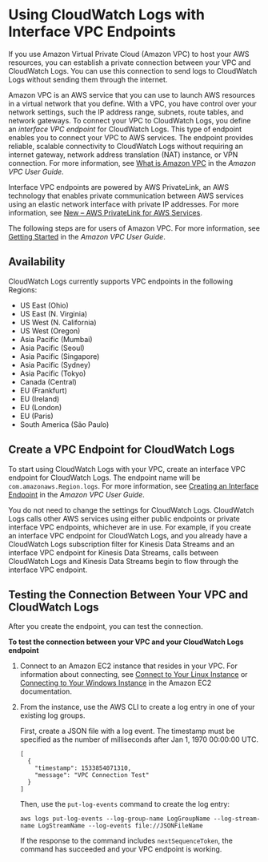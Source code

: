 # Using CloudWatch Logs with Interface VPC Endpoints<a name="cloudwatch-logs-and-interface-VPC"></a>

If you use Amazon Virtual Private Cloud \(Amazon VPC\) to host your AWS resources, you can establish a private connection between your VPC and CloudWatch Logs\. You can use this connection to send logs to CloudWatch Logs without sending them through the internet\.

Amazon VPC is an AWS service that you can use to launch AWS resources in a virtual network that you define\. With a VPC, you have control over your network settings, such the IP address range, subnets, route tables, and network gateways\. To connect your VPC to CloudWatch Logs, you define an *interface VPC endpoint* for CloudWatch Logs\. This type of endpoint enables you to connect your VPC to AWS services\. The endpoint provides reliable, scalable connectivity to CloudWatch Logs without requiring an internet gateway, network address translation \(NAT\) instance, or VPN connection\. For more information, see [What is Amazon VPC](https://docs.aws.amazon.com/vpc/latest/userguide/) in the *Amazon VPC User Guide*\.

 Interface VPC endpoints are powered by AWS PrivateLink, an AWS technology that enables private communication between AWS services using an elastic network interface with private IP addresses\. For more information, see [New – AWS PrivateLink for AWS Services](https://aws.amazon.com/blogs/aws/new-aws-privatelink-endpoints-kinesis-ec2-systems-manager-and-elb-apis-in-your-vpc/)\.

The following steps are for users of Amazon VPC\. For more information, see [Getting Started](https://docs.aws.amazon.com/vpc/latest/userguide/GetStarted.html) in the *Amazon VPC User Guide*\.

## Availability<a name="cloudwatch-logs-interface-VPC-availability"></a>

CloudWatch Logs currently supports VPC endpoints in the following Regions:
+ US East \(Ohio\)
+ US East \(N\. Virginia\)
+ US West \(N\. California\)
+ US West \(Oregon\)
+ Asia Pacific \(Mumbai\)
+ Asia Pacific \(Seoul\)
+ Asia Pacific \(Singapore\)
+ Asia Pacific \(Sydney\)
+ Asia Pacific \(Tokyo\)
+ Canada \(Central\)
+ EU \(Frankfurt\)
+ EU \(Ireland\)
+ EU \(London\)
+ EU \(Paris\)
+ South America \(São Paulo\)

## Create a VPC Endpoint for CloudWatch Logs<a name="create-VPC-endpoint-for-CloudWatchLogs"></a>

To start using CloudWatch Logs with your VPC, create an interface VPC endpoint for CloudWatch Logs\. The endpoint name will be `com.amazonaws.Region.logs`\. For more information, see [Creating an Interface Endpoint](https://docs.aws.amazon.com/vpc/latest/userguide/vpce-interface.html#create-interface-endpoint.html) in the *Amazon VPC User Guide*\.

You do not need to change the settings for CloudWatch Logs\. CloudWatch Logs calls other AWS services using either public endpoints or private interface VPC endpoints, whichever are in use\. For example, if you create an interface VPC endpoint for CloudWatch Logs, and you already have a CloudWatch Logs subscription filter for Kinesis Data Streams and an interface VPC endpoint for Kinesis Data Streams, calls between CloudWatch Logs and Kinesis Data Streams begin to flow through the interface VPC endpoint\.

## Testing the Connection Between Your VPC and CloudWatch Logs<a name="test-VPC-endpoint-for-CloudWatchLogs"></a>

After you create the endpoint, you can test the connection\.

**To test the connection between your VPC and your CloudWatch Logs endpoint**

1. Connect to an Amazon EC2 instance that resides in your VPC\. For information about connecting, see [Connect to Your Linux Instance](https://docs.aws.amazon.com/AWSEC2/latest/UserGuide/vpce-interface.html#create-interface-endpoint.html) or [Connecting to Your Windows Instance](https://docs.aws.amazon.com/AWSEC2/latest/WindowsGuide/connecting_to_windows_instance.html) in the Amazon EC2 documentation\.

1. From the instance, use the AWS CLI to create a log entry in one of your existing log groups\.

   First, create a JSON file with a log event\. The timestamp must be specified as the number of milliseconds after Jan 1, 1970 00:00:00 UTC\.

   ```
   [
     {
       "timestamp": 1533854071310,
       "message": "VPC Connection Test"
     }
   ]
   ```

   Then, use the `put-log-events` command to create the log entry:

   ```
   aws logs put-log-events --log-group-name LogGroupName --log-stream-name LogStreamName --log-events file://JSONFileName
   ```

   If the response to the command includes `nextSequenceToken`, the command has succeeded and your VPC endpoint is working\.